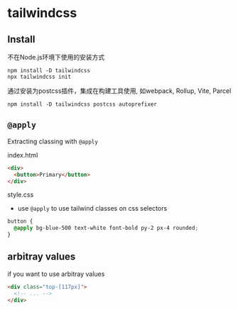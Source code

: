 # tailwindcss

## Install

不在Node.js环境下使用的安装方式

```shell
npm install -D tailwindcss
npx tailwindcss init
```

通过安装为postcss插件，集成在构建工具使用, 如webpack, Rollup, Vite, Parcel

```shell
npm install -D tailwindcss postcss autoprefixer
```

## `@apply`

Extracting classing with `@apply`

index.html

```html
<div>
  <button>Primary</button>
</div>
```

style.css

- use `@apply` to use tailwind classes on css selectors

```css
button {
  @apply bg-blue-500 text-white font-bold py-2 px-4 rounded;
}
```

## arbitray values

if you want to use arbitray values

```html
<div class="top-[117px]">
  <!-- ... -->
</div>
```
